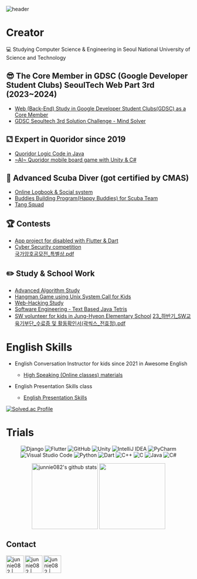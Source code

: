 ![header](https://capsule-render.vercel.app/api?type=waving&color=gradient&height=250&section=header&text=junnie082&fontSize=90)

# Creator

💻 Studying Computer Science & Engineering in Seoul National University of Science and Technology
   
## 😎 The Core Member in GDSC (Google Developer Student Clubs) SeoulTech Web Part 3rd (2023~2024)
  - [Web (Back-End) Study in Google Developer Student Clubs(GDSC) as a Core Member](https://github.com/junnie082/gdsc-seoultech.github.io)    
  - [GDSC Seoultech 3rd Solution Challenge - Mind Solver](https://github.com/MindSolver/mindsolver-flutter)

## ⚁ Expert in Quoridor since 2019
  - [Quoridor Logic Code in Java](https://github.com/junnie082/Quoridor_in_Java)
  - [~AI~ Quoridor mobile board game with Unity & C#](https://github.com/SeoulTechTCPGame/block-it)  

## 🐬 Advanced Scuba Diver (got certified by CMAS)
  - [Online Logbook & Social system](https://github.com/junnie082/Scoop-A-Dive)
  - [Buddies Building Program(Happy Buddies) for Scuba Team](https://github.com/junnie082/happy-buddies)
  - [Tang Squad](https://github.com/TangSquad)

## 🏆 Contests
  - [App project for disabled with Flutter & Dart](https://github.com/junnie082/Best_Friend)  
  - [Cyber Security competition](https://junnie082.github.io/security/2023/06/28/CryptoWallet.html)  
[국가암호공모전_특별상.pdf](https://github.com/user-attachments/files/16362795/_.pdf)


## ✏️ Study & School Work 
  - [Advanced Algorithm Study](https://github.com/TeamCrazyPerformance/algorithm2023-1-H)  
  - [Hangman Game using Unix System Call for Kids](https://github.com/junnie082/hangman)
  - [Web-Hacking Study](https://github.com/junnie082/Web-Hacking)
  - [Software Engineering - Text Based Java Tetris](https://github.com/junnie082/text-based-tetris)
  - [SW volunteer for kids in Jung-Hyeon Elementary School](https://www.instagram.com/p/CzGgFPQyiub/?next=%2F&img_index=1)
[23_하반기_SW교육기부단_수료증 및 활동확인서(곽씩스_전효정).pdf](https://github.com/user-attachments/files/16362841/23_._SW._._.pdf)


# English Skills

* English Conversation Instructor for kids since 2021 in Awesome English
  - [High Speaking (Online classes) materials](https://github.com/junnie082/Awsome-HighSpeaking/wiki)

* English Presentation Skills class   
  - [English Presentation Skills](https://github.com/junnie082/English-Presentation)


[![Solved.ac Profile](http://mazassumnida.wtf/api/v2/generate_badge?boj=junnie082)](https://solved.ac/junnie082/)

# Trials

<p align="center">
    <img src="https://img.shields.io/badge/django-092E20?style=for-the-badge&logo=django&logoColor=white" alt="Django">
    <img src="https://img.shields.io/badge/flutter-02569B?style=for-the-badge&logo=flutter&logoColor=white" alt="Flutter">
    <img src="https://img.shields.io/badge/github-181717?style=for-the-badge&logo=github&logoColor=white" alt="GitHub">
    <img src="https://img.shields.io/badge/unity-%23000000.svg?style=for-the-badge&logo=unity&logoColor=white" alt="Unity">
    <img src="https://img.shields.io/badge/IntelliJIDEA-000000.svg?style=for-the-badge&logo=intellij-idea&logoColor=white" alt="IntelliJ IDEA">
    <img src="https://img.shields.io/badge/pycharm-143?style=for-the-badge&logo=pycharm&logoColor=black&color=black&labelColor=green" alt="PyCharm">
    <img src="https://img.shields.io/badge/Visual%20Studio%20Code-0078d7.svg?style=for-the-badge&logo=visual-studio-code&logoColor=white" alt="Visual Studio Code">
    <img src="https://img.shields.io/badge/python-3670A0?style=for-the-badge&logo=python&logoColor=ffdd54" alt="Python">
    <img src="https://img.shields.io/badge/dart-%230175C2.svg?style=for-the-badge&logo=dart&logoColor=white" alt="Dart">
    <img src="https://img.shields.io/badge/c++-%2300599C.svg?style=for-the-badge&logo=c%2B%2B&logoColor=white" alt="C++">
    <img src="https://img.shields.io/badge/c-%2300599C.svg?style=for-the-badge&logo=c&logoColor=white" alt="C">
    <img src="https://img.shields.io/badge/java-%23ED8B00.svg?style=for-the-badge&logo=openjdk&logoColor=white" alt="Java">
    <img src="https://img.shields.io/badge/c%23-%23239120.svg?style=for-the-badge&logo=c-sharp&logoColor=white" alt="C#">
</p>


<p align="center">
 <a href="https://github.com/junnie082"><img align="center" style="height:180px" src="https://github-readme-stats.vercel.app/api?username=junnie082&show_icons=true&include_all_commits=true&theme=nord&hide_border=true" alt="junnie082's github stats" /></a>
 <a href="https://github.com/junnie082"><img align="center" style="height:180px" src="https://github-readme-stats.vercel.app/api/top-langs/?username=junnie082&layout=compact&theme=nord&hide_border=true" /></a> 
</p>

## Contact 

[<img align="left" alt="junnie082 | velog" width="48px" src="https://img.icons8.com/color/48/000000/blog.png" />][website]

[<img align="left" alt="junnie082 | Instagram" width="48px" src="https://img.icons8.com/color/48/000000/instagram-new--v2.png" />][instagram1]  

[<img align="left" alt="junnie082 | Instagram" width="48px" src="https://img.icons8.com/color/48/000000/instagram-new--v2.png" />][instagram2]  

[website]: https://junnie082.github.io
[instagram1]: https://instagram.com/junnie082cs
[instagram2]: https://instagram.com/junnie082


